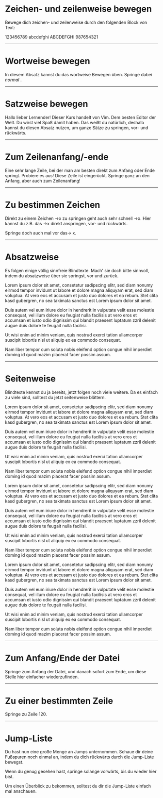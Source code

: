 # Zeichen- und zeilenweise bewegen

Bewege dich zeichen- und zeilenweise durch den folgenden Block von Text:


123456789
abcdefghi
ABCDEFGHI
987654321

-------------------------------------------------------------------------------
# Wortweise bewegen

In diesem Absatz kannst du das wortweise Bewegen üben. Springe dabei
_normal_ .

-------------------------------------------------------------------------------
# Satzweise bewegen

Hallo lieber Lernender! Dieser Kurs handelt von Vim. Dem besten Editor der
Welt. Du wirst viel Spaß damit haben. Das weißt du natürlich, deshalb kannst du
diesen Absatz nutzen, um ganze Sätze zu springen, vor- und rückwärts.


-------------------------------------------------------------------------------
# Zum Zeilenanfang/-ende

Eine sehr lange Zeile, bei der man am besten direkt zum Anfang  oder Ende
 springt. Probiere es aus!
  Diese Zeile ist eingerückt. Springe ganz an den Anfang, aber auch zum
  Zeilenanfang! 

-------------------------------------------------------------------------------
# Zu bestimmen Zeichen

Direkt zu einem Zeichen →x zu springen geht auch sehr schnell →x. Hier kannst
du z.B. das →x direkt anspringen, vor- und rückwärts. 

Springe doch auch mal vor das→ x. 

-------------------------------------------------------------------------------
# Absatzweise

Es folgen einige völlig sinnfreie Blindtexte. Mach' sie doch bitte sinnvoll,
indem du absatzweise über sie springst, vor und zurück. 

Lorem ipsum dolor sit amet, consetetur sadipscing elitr, sed diam nonumy eirmod
tempor invidunt ut labore et dolore magna aliquyam erat, sed diam voluptua. At
vero eos et accusam et justo duo dolores et ea rebum. Stet clita kasd
gubergren, no sea takimata sanctus est Lorem ipsum dolor sit amet.

Duis autem vel eum iriure dolor in hendrerit in vulputate velit esse molestie
consequat, vel illum dolore eu feugiat nulla facilisis at vero eros et accumsan
et iusto odio dignissim qui blandit praesent luptatum zzril delenit augue duis
dolore te feugait nulla facilisi.

Ut wisi enim ad minim veniam, quis nostrud exerci tation ullamcorper suscipit
lobortis nisl ut aliquip ex ea commodo consequat.

Nam liber tempor cum soluta nobis eleifend option congue nihil imperdiet doming
id quod mazim placerat facer possim assum.

-------------------------------------------------------------------------------
# Seitenweise 

Blindtexte kennst du ja bereits, jetzt folgen noch viele weitere. Da es einfach
zu viele sind, solltest du jetzt seitenweise blättern. 

Lorem ipsum dolor sit amet, consetetur sadipscing elitr, sed diam nonumy eirmod
tempor invidunt ut labore et dolore magna aliquyam erat, sed diam voluptua. At
vero eos et accusam et justo duo dolores et ea rebum. Stet clita kasd
gubergren, no sea takimata sanctus est Lorem ipsum dolor sit amet.

Duis autem vel eum iriure dolor in hendrerit in vulputate velit esse molestie
consequat, vel illum dolore eu feugiat nulla facilisis at vero eros et accumsan
et iusto odio dignissim qui blandit praesent luptatum zzril delenit augue duis
dolore te feugait nulla facilisi.

Ut wisi enim ad minim veniam, quis nostrud exerci tation ullamcorper suscipit
lobortis nisl ut aliquip ex ea commodo consequat.

Nam liber tempor cum soluta nobis eleifend option congue nihil imperdiet doming
id quod mazim placerat facer possim assum.

Lorem ipsum dolor sit amet, consetetur sadipscing elitr, sed diam nonumy eirmod
tempor invidunt ut labore et dolore magna aliquyam erat, sed diam voluptua. At
vero eos et accusam et justo duo dolores et ea rebum. Stet clita kasd
gubergren, no sea takimata sanctus est Lorem ipsum dolor sit amet.

Duis autem vel eum iriure dolor in hendrerit in vulputate velit esse molestie
consequat, vel illum dolore eu feugiat nulla facilisis at vero eros et accumsan
et iusto odio dignissim qui blandit praesent luptatum zzril delenit augue duis
dolore te feugait nulla facilisi.

Ut wisi enim ad minim veniam, quis nostrud exerci tation ullamcorper suscipit
lobortis nisl ut aliquip ex ea commodo consequat.

Nam liber tempor cum soluta nobis eleifend option congue nihil imperdiet doming
id quod mazim placerat facer possim assum.

Lorem ipsum dolor sit amet, consetetur sadipscing elitr, sed diam nonumy eirmod
tempor invidunt ut labore et dolore magna aliquyam erat, sed diam voluptua. At
vero eos et accusam et justo duo dolores et ea rebum. Stet clita kasd
gubergren, no sea takimata sanctus est Lorem ipsum dolor sit amet.

Duis autem vel eum iriure dolor in hendrerit in vulputate velit esse molestie
consequat, vel illum dolore eu feugiat nulla facilisis at vero eros et accumsan
et iusto odio dignissim qui blandit praesent luptatum zzril delenit augue duis
dolore te feugait nulla facilisi.

Ut wisi enim ad minim veniam, quis nostrud exerci tation ullamcorper suscipit
lobortis nisl ut aliquip ex ea commodo consequat.

Nam liber tempor cum soluta nobis eleifend option congue nihil imperdiet doming
id quod mazim placerat facer possim assum.

-------------------------------------------------------------------------------
# Zum Anfang/Ende der Datei

Springe zum Anfang der Datei, und danach sofort zum Ende, um diese Stelle hier
einfacher wiederzufinden. 

-------------------------------------------------------------------------------
# Zu einer bestimmten Zeile 

Springe zu Zeile 120. 

-------------------------------------------------------------------------------
# Jump-Liste

Du hast nun eine große Menge an Jumps unternommen. Schaue dir deine Fußspuren
noch einmal an, indem du dich rückwärts durch die Jump-Liste bewegst. 

Wenn du genug gesehen hast, springe solange vorwärts, bis du wieder hier bist.


Um einen Überblick zu bekommen, solltest du dir die Jump-Liste einfach mal
anschauen. 
